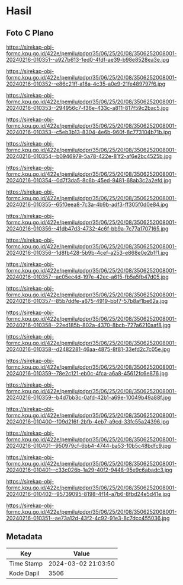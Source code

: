 # Hasil

## Foto C Plano

https://sirekap-obj-formc.kpu.go.id/422e/pemilu/pdpr/35/06/25/20/08/3506252008001-20240216-010351--a927b613-1ed0-4fdf-ae39-b98e8528ea3e.jpg

https://sirekap-obj-formc.kpu.go.id/422e/pemilu/pdpr/35/06/25/20/08/3506252008001-20240216-010352--e86c21ff-a18a-4c35-a0e9-21fe489797f6.jpg

https://sirekap-obj-formc.kpu.go.id/422e/pemilu/pdpr/35/06/25/20/08/3506252008001-20240216-010353--294956c7-f36e-433c-a811-817f59c2bac5.jpg

https://sirekap-obj-formc.kpu.go.id/422e/pemilu/pdpr/35/06/25/20/08/3506252008001-20240216-010353--c5eb3b13-8304-4e6b-960f-8c773104b71b.jpg

https://sirekap-obj-formc.kpu.go.id/422e/pemilu/pdpr/35/06/25/20/08/3506252008001-20240216-010354--b0946979-5a78-422e-81f2-af6e2bc4525b.jpg

https://sirekap-obj-formc.kpu.go.id/422e/pemilu/pdpr/35/06/25/20/08/3506252008001-20240216-010354--0d7f3da5-8c6b-45ed-9481-68ab3c2a2efd.jpg

https://sirekap-obj-formc.kpu.go.id/422e/pemilu/pdpr/35/06/25/20/08/3506252008001-20240216-010355--65f0eea8-7c3a-4b9b-adf3-ff305f0d0e84.jpg

https://sirekap-obj-formc.kpu.go.id/422e/pemilu/pdpr/35/06/25/20/08/3506252008001-20240216-010356--41db47d3-4732-4c6f-bb9a-7c77a1707165.jpg

https://sirekap-obj-formc.kpu.go.id/422e/pemilu/pdpr/35/06/25/20/08/3506252008001-20240216-010356--1d8fb428-5b9b-4cef-a253-e868e0e2b1f1.jpg

https://sirekap-obj-formc.kpu.go.id/422e/pemilu/pdpr/35/06/25/20/08/3506252008001-20240216-010357--ac05ec4d-197e-42ec-a615-fb5a5fb47d05.jpg

https://sirekap-obj-formc.kpu.go.id/422e/pemilu/pdpr/35/06/25/20/08/3506252008001-20240216-010357--85b7ddfe-a675-4919-bbf7-57b8af1be62a.jpg

https://sirekap-obj-formc.kpu.go.id/422e/pemilu/pdpr/35/06/25/20/08/3506252008001-20240216-010358--22ed185b-802a-4370-8bcb-727a6210aaf8.jpg

https://sirekap-obj-formc.kpu.go.id/422e/pemilu/pdpr/35/06/25/20/08/3506252008001-20240216-010358--d2482281-46aa-4875-8f81-33efd2c7c05e.jpg

https://sirekap-obj-formc.kpu.go.id/422e/pemilu/pdpr/35/06/25/20/08/3506252008001-20240216-010359--78e2c121-eb0c-4fca-a6a8-45612fc6e876.jpg

https://sirekap-obj-formc.kpu.go.id/422e/pemilu/pdpr/35/06/25/20/08/3506252008001-20240216-010359--b4d7bb3c-0afd-42b1-a69e-10049b49a88f.jpg

https://sirekap-obj-formc.kpu.go.id/422e/pemilu/pdpr/35/06/25/20/08/3506252008001-20240216-010400--f09d216f-2bfb-4eb7-a9cd-33fc55a24396.jpg

https://sirekap-obj-formc.kpu.go.id/422e/pemilu/pdpr/35/06/25/20/08/3506252008001-20240216-010401--950979cf-6bb4-4744-ba53-10b5c48bdfc9.jpg

https://sirekap-obj-formc.kpu.go.id/422e/pemilu/pdpr/35/06/25/20/08/3506252008001-20240216-010401--c33c026b-1a29-40f2-9448-95e9c6abadc3.jpg

https://sirekap-obj-formc.kpu.go.id/422e/pemilu/pdpr/35/06/25/20/08/3506252008001-20240216-010402--95739095-8198-4f14-a7b6-8fbd24e5d41e.jpg

https://sirekap-obj-formc.kpu.go.id/422e/pemilu/pdpr/35/06/25/20/08/3506252008001-20240216-010351--ae73a12d-43f2-4c92-91e3-8c7dcc455036.jpg


## Metadata

| Key        | Value               |
| ---------- | ------------------- |
| Time Stamp | 2024-03-02 21:03:50 |
| Kode Dapil | 3506                |



